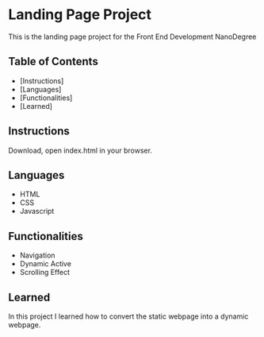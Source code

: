 # Landing Page Project
This is the landing page project for the Front End Development NanoDegree
## Table of Contents

* [Instructions]
* [Languages]
* [Functionalities]
* [Learned]

## Instructions

Download, open index.html in your browser. 

## Languages
- HTML
- CSS
- Javascript

## Functionalities
- Navigation
- Dynamic Active
- Scrolling Effect

## Learned
In this project I learned how to convert the static webpage into a dynamic webpage. 


